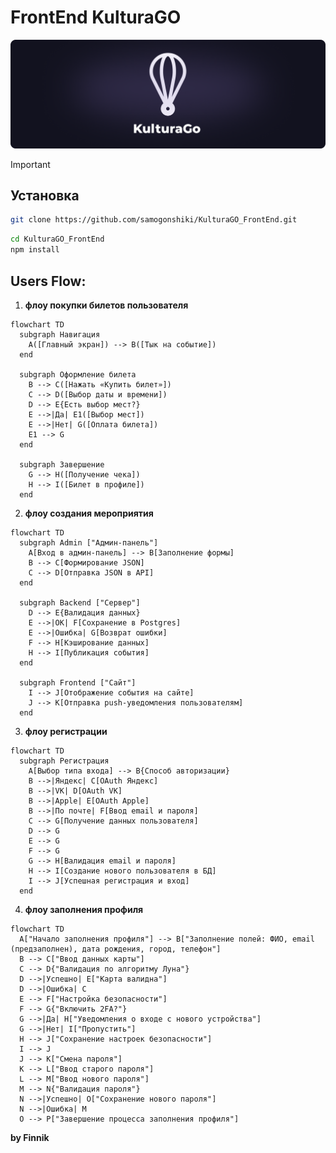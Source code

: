 # FrontEnd KulturaGO

![intro](source/git-prev-png.png)

> [!IMPORTANT]
>## Установка
>
> ```bash
> git clone https://github.com/samogonshiki/KulturaGO_FrontEnd.git
> ```
> 
> ```bash
> cd KulturaGO_FrontEnd
> npm install
> ```

## Users Flow:

1) **флоу покупки билетов пользователя**

```mermaid
flowchart TD
  subgraph Навигация
    A([Главный экран]) --> B([Тык на событие])
  end

  subgraph Оформление билета
    B --> C([Нажать «Купить билет»])
    C --> D([Выбор даты и времени])
    D --> E{Есть выбор мест?}
    E -->|Да| E1([Выбор мест])
    E -->|Нет| G([Оплата билета])
    E1 --> G
  end

  subgraph Завершение
    G --> H([Получение чека])
    H --> I([Билет в профиле])
  end
```

2) **флоу создания мероприятия**

```mermaid
flowchart TD
  subgraph Admin ["Админ-панель"]
    A[Вход в админ-панель] --> B[Заполнение формы]
    B --> C[Формирование JSON]
    C --> D[Отправка JSON в API]
  end

  subgraph Backend ["Сервер"]
    D --> E{Валидация данных}
    E -->|OK| F[Сохранение в Postgres]
    E -->|Ошибка| G[Возврат ошибки]
    F --> H[Кэширование данных]
    H --> I[Публикация события]
  end

  subgraph Frontend ["Сайт"]
    I --> J[Отображение события на сайте]
    J --> K[Отправка push-уведомления пользователям]
  end
```
3) **флоу регистрации**

```mermaid
flowchart TD
  subgraph Регистрация
    A[Выбор типа входа] --> B{Способ авторизации}
    B -->|Яндекс| C[OAuth Яндекс]
    B -->|VK| D[OAuth VK]
    B -->|Apple| E[OAuth Apple]
    B -->|По почте| F[Ввод email и пароля]
    C --> G[Получение данных пользователя]
    D --> G
    E --> G
    F --> G
    G --> H[Валидация email и пароля]
    H --> I[Создание нового пользователя в БД]
    I --> J[Успешная регистрация и вход]
  end
```

4) **флоу заполнения профиля**

```mermaid
flowchart TD
  A["Начало заполнения профиля"] --> B["Заполнение полей: ФИО, email (предзаполнен), дата рождения, город, телефон"]
  B --> C["Ввод данных карты"]
  C --> D{"Валидация по алгоритму Луна"}
  D -->|Успешно| E["Карта валидна"]
  D -->|Ошибка| C
  E --> F["Настройка безопасности"]
  F --> G{"Включить 2FA?"}
  G -->|Да| H["Уведомления о входе с нового устройства"]
  G -->|Нет| I["Пропустить"]
  H --> J["Сохранение настроек безопасности"]
  I --> J
  J --> K["Смена пароля"]
  K --> L["Ввод старого пароля"]
  L --> M["Ввод нового пароля"]
  M --> N{"Валидация пароля"}
  N -->|Успешно| O["Сохранение нового пароля"]
  N -->|Ошибка| M
  O --> P["Завершение процесса заполнения профиля"]
```



**by Finnik**
